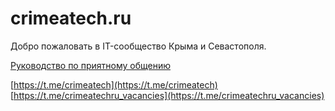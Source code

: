 # crimeatech.ru

Добро пожаловать в IT-сообщество Крыма и Севастополя.

[Руководство по приятному общению](code-of-conduct/README.md)

[https://t.me/crimeatech](https://t.me/crimeatech)
[https://t.me/crimeatechru_vacancies](https://t.me/crimeatechru_vacancies)
